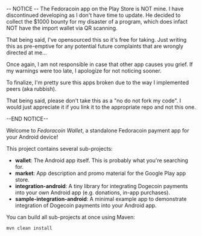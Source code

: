 --  NOTICE  --
The Fedoracoin app on the Play Store is NOT mine. I have discontinued developing as I don't have time to update.
He decided to collect the $1000 bounty for my disaster of a program,
which does infact NOT have the import wallet via QR scanning.

That being said, I've opensourced this so it's free for taking.
Just writing this as pre-emptive for any potential future complaints that are wrongly directed at me...

Once again, I am not responsible in case that other app causes you grief.
If my warnings were too late, I apologize for not noticing sooner.


To finalize, I'm pretty sure this apps broken due to the way I implemented peers (aka rubbish).

That being said, please don't take this as a "no do not fork my code".
I would just appreciate it if you link it to the appropriate repo and not this one.

--END NOTICE--


Welcome to _Fedoracoin Wallet_, a standalone Fedoracoin payment app for your Android device!

This project contains several sub-projects:

 * __wallet__:
     The Android app itself. This is probably what you're searching for.
 * __market__:
     App description and promo material for the Google Play app store.
 * __integration-android__:
     A tiny library for integrating Dogecoin payments into your own Android app
     (e.g. donations, in-app purchases).
 * __sample-integration-android__:
     A minimal example app to demonstrate integration of Dogecoin payments into
     your Android app.

You can build all sub-projects at once using Maven:

`mvn clean install`

